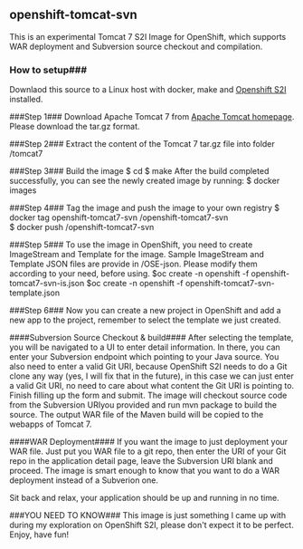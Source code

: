 openshift-tomcat-svn
-----------------
This is an experimental Tomcat 7 S2I Image for OpenShift, which supports WAR deployment and Subversion source checkout and compilation.

### How to setup###
Downlaod this source to a Linux host with docker, make and [Openshift S2I](https://github.com/openshift/source-to-image/releases) installed.

###Step 1###
Download Apache Tomcat 7 from [Apache Tomcat homepage](http://tomcat.apache.org/download-70.cgi). Please download the tar.gz format.

###Step 2###
Extract the content of the Tomcat 7 tar.gz file into folder <openshift-tomcat7-svn>/tomcat7

###Step 3###
Build the image
  $ cd <souce folder>
  $ make
After the build completed successfully, you can see the newly created image by running:
  $ docker images
  
###Step 4###
Tag the image and push the image to your own registry
  $ docker tag openshift-tomcat7-svn <your registry>/openshift-tomcat7-svn  
  $ docker push <your registry>/openshift-tomcat7-svn  

###Step 5###
To use the image in OpenShift, you need to create ImageStream and Template for the image.
Sample ImageStream and Template JSON files are provide in <openshift-tomcat7-svn>/OSE-json.
Please modify them according to your need, before using.
  $oc create -n openshift -f openshift-tomcat7-svn-is.json
  $oc create -n openshift -f openshift-tomcat7-svn-template.json

###Step 6###
Now you can create a new project in OpenShift and add a new app to the project, remember to select the template we just created. 

####Subversion Source Checkout & build####
After selecting the template, you will be navigated to a UI to enter detail information. In there, you can enter your Subversion endpoint which pointing to your Java source. You also need to enter a valid Git URI, because OpenShift S2I needs to do a Git clone any way (yes, I will fix that in the future), in this case we can just enter a valid Git URI, no need to care about what content the Git URI is pointing to. Finish filling up the form and submit. The image will checkout source code from the Subversion URIyou provided and run mvn package to build the source. The output WAR file of the Maven build will be copied to the webapps of Tomcat 7.

####WAR Deployment####
If you want the image to just deployment your WAR file. Just put you WAR file to a git repo, then enter the URI of your Git repo in the application detail page, leave the Subversion URI blank and proceed. The image is smart enough to know that you want to do a WAR deployment instead of a Subverion one.

Sit back and relax, your application should be up and running in no time.

###YOU NEED TO KNOW###
This image is just something I came up with during my exploration on OpenShift S2I, please don't expect it to be perfect.
Enjoy, have fun!

